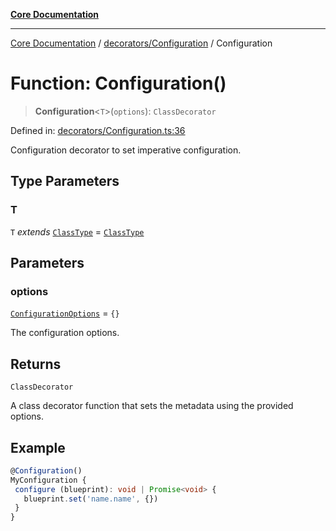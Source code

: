[**Core Documentation**](../../../README.md)

***

[Core Documentation](../../../README.md) / [decorators/Configuration](../README.md) / Configuration

# Function: Configuration()

> **Configuration**\<`T`\>(`options`): `ClassDecorator`

Defined in: [decorators/Configuration.ts:36](https://github.com/stonemjs/core/blob/b1f29857c7f1e529739f22d486494bed3b22d2c6/src/decorators/Configuration.ts#L36)

Configuration decorator to set imperative configuration.

## Type Parameters

### T

`T` *extends* [`ClassType`](../../../declarations/type-aliases/ClassType.md) = [`ClassType`](../../../declarations/type-aliases/ClassType.md)

## Parameters

### options

[`ConfigurationOptions`](../interfaces/ConfigurationOptions.md) = `{}`

The configuration options.

## Returns

`ClassDecorator`

A class decorator function that sets the metadata using the provided options.

## Example

```typescript
@Configuration()
MyConfiguration {
 configure (blueprint): void | Promise<void> {
   blueprint.set('name.name', {})
 }
}
```
